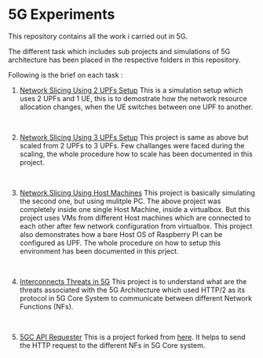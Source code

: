 # 5G Experiments

This repository contains all the work i carried out in 5G.

The different task which includes sub projects and simulations of 5G architecture has been placed in the respective folders in this repository.

Following is the brief on each task :

1. [Network Slicing Using 2 UPFs Setup](https://github.com/tu2-atmanand/5G_Experiments/tree/main/NetworkSlicingUsing2-UPFs_Setup)
    This is a simulation setup which uses 2 UPFs and 1 UE, this is to demostrate how the network resource allocation changes, when the UE switches between one UPF to another.
<br>

2. [Network Slicing Using 3 UPFs Setup](https://github.com/tu2-atmanand/5G_Experiments/tree/main/NetworkSlicingUsing3-UPFs_Setup)
    This project is same as above but scaled from 2 UPFs to 3 UPFs. Few challanges were faced during the scaling, the whole procedure how to scale has been documented in this project.
<br>

3. [Network Slicing Using Host Machines](https://github.com/tu2-atmanand/5G_Experiments/tree/main/NetworkSlicingUsingHostMachines)
    This project is basically simulating the second one, but using mulitple PC. The above project was completely inside one single Host Machine, inside a virtualbox. But this project uses VMs from different Host machines which are connected to each other after few network configuration from virtualbox. This project also demonstrates how a bare Host OS of Raspberry PI can be configured as UPF. The whole procedure on how to setup this environment has been documented in this prject.
<br>

4. [Interconnects Threats in 5G](https://github.com/tu2-atmanand/5G_Experiments/tree/main/Interconnects_Threats_In_5G)
    This project is to understand what are the threats associated with the 5G Architecture which used HTTP/2 as its protocol in 5G Core System to communicate between different Network Functions (NFs).
<br>

5. [5GC API Requester](https://github.com/tu2-atmanand/5G_Experiments/tree/main/5GC_API_Requester)
    This is a project forked from [here](). It helps to send the HTTP request to the different NFs in 5G Core system.
